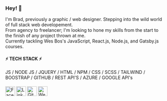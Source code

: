 ### Hey! 👋

I'm Brad, previously a graphic / web designer. Stepping into the wild world of full stack web developement.\
From agency to freelancer; I'm looking to hone my skills from the start to the finish of any project thrown at me.\
Currently tackling Wes Bos's JavaScript, React.js, Node.js, and Gatsby.js courses.

#### ⚡ TECH STACK ⚡

JS / NODE JS / JQUERY / HTML / NPM / CSS / SCSS / TAILWIND / BOOSTRAP / GITHUB / REST API'S / AZURE / GOOGLE API's

####

<a href="https://www.facebook.com/brad.thompson.543792" target="_blank"><img src="https://raw.githubusercontent.com/arturssmirnovs/arturssmirnovs/master/fb.png" alt="Facebook" width="30"></a>
<a href="https://www.linkedin.com/in/brad-thompson-95a88913a/" target="_blank"><img src="https://raw.githubusercontent.com/arturssmirnovs/arturssmirnovs/master/in.png" alt="LinkedIn" width="30"></a>
<a href="https://github.com/Bisrad" target="_blank"><img src="https://raw.githubusercontent.com/arturssmirnovs/arturssmirnovs/master/git.png" alt="GitHub" width="30"></a>
<a href="https://bisrad.myportfolio.com/" target="_blank"><img src="https://raw.githubusercontent.com/arturssmirnovs/arturssmirnovs/master/www.png" alt="Website" width="30"></a>

<!--
**Bisrad/Bisrad** is a ✨ _special_ ✨ repository because its `README.md` (this file) appears on your GitHub profile.
